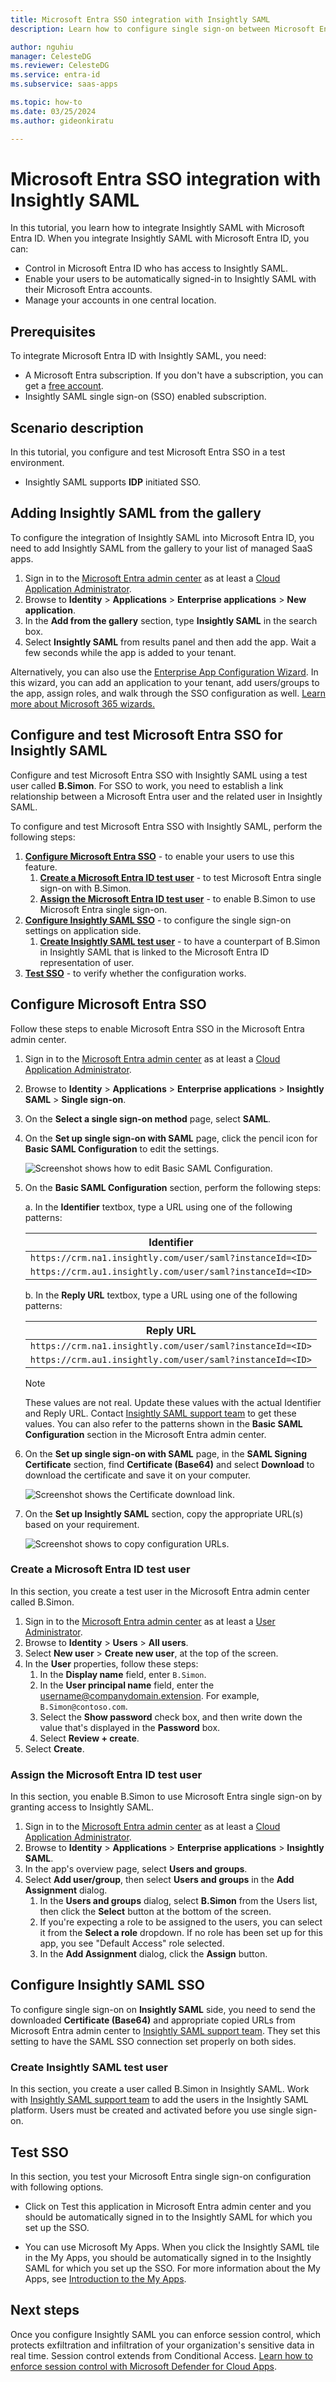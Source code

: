 ```yaml
---
title: Microsoft Entra SSO integration with Insightly SAML
description: Learn how to configure single sign-on between Microsoft Entra ID and Insightly SAML.

author: nguhiu
manager: CelesteDG
ms.reviewer: CelesteDG
ms.service: entra-id
ms.subservice: saas-apps

ms.topic: how-to
ms.date: 03/25/2024
ms.author: gideonkiratu

---
```


# Microsoft Entra SSO integration with Insightly SAML

In this tutorial, you learn how to integrate Insightly SAML with Microsoft Entra ID. When you integrate Insightly SAML with Microsoft Entra ID, you can:

* Control in Microsoft Entra ID who has access to Insightly SAML.
* Enable your users to be automatically signed-in to Insightly SAML with their Microsoft Entra accounts.
* Manage your accounts in one central location.

## Prerequisites

To integrate Microsoft Entra ID with Insightly SAML, you need:

* A Microsoft Entra subscription. If you don't have a subscription, you can get a [free account](https://azure.microsoft.com/free/).
* Insightly SAML single sign-on (SSO) enabled subscription.

## Scenario description

In this tutorial, you configure and test Microsoft Entra SSO in a test environment.

* Insightly SAML supports **IDP** initiated SSO.

## Adding Insightly SAML from the gallery

To configure the integration of Insightly SAML into Microsoft Entra ID, you need to add Insightly SAML from the gallery to your list of managed SaaS apps.

1. Sign in to the [Microsoft Entra admin center](https://entra.microsoft.com) as at least a [Cloud Application Administrator](~/identity/role-based-access-control/permissions-reference.md#cloud-application-administrator).
1. Browse to **Identity** > **Applications** > **Enterprise applications** > **New application**.
1. In the **Add from the gallery** section, type **Insightly SAML** in the search box.
1. Select **Insightly SAML** from results panel and then add the app. Wait a few seconds while the app is added to your tenant.

Alternatively, you can also use the [Enterprise App Configuration Wizard](https://portal.office.com/AdminPortal/home?Q=Docs#/azureadappintegration). In this wizard, you can add an application to your tenant, add users/groups to the app, assign roles, and walk through the SSO configuration as well. [Learn more about Microsoft 365 wizards.](/microsoft-365/admin/misc/azure-ad-setup-guides)

## Configure and test Microsoft Entra SSO for Insightly SAML

Configure and test Microsoft Entra SSO with Insightly SAML using a test user called **B.Simon**. For SSO to work, you need to establish a link relationship between a Microsoft Entra user and the related user in Insightly SAML.

To configure and test Microsoft Entra SSO with Insightly SAML, perform the following steps:

1. **[Configure Microsoft Entra SSO](#configure-microsoft-entra-sso)** - to enable your users to use this feature.
    1. **[Create a Microsoft Entra ID test user](#create-a-microsoft-entra-id-test-user)** - to test Microsoft Entra single sign-on with B.Simon.
    1. **[Assign the Microsoft Entra ID test user](#assign-the-microsoft-entra-id-test-user)** - to enable B.Simon to use Microsoft Entra single sign-on.
1. **[Configure Insightly SAML SSO](#configure-insightly-saml-sso)** - to configure the single sign-on settings on application side.
    1. **[Create Insightly SAML test user](#create-insightly-saml-test-user)** - to have a counterpart of B.Simon in Insightly SAML that is linked to the Microsoft Entra ID representation of user.
1. **[Test SSO](#test-sso)** - to verify whether the configuration works.

## Configure Microsoft Entra SSO

Follow these steps to enable Microsoft Entra SSO in the Microsoft Entra admin center.

1. Sign in to the [Microsoft Entra admin center](https://entra.microsoft.com) as at least a [Cloud Application Administrator](~/identity/role-based-access-control/permissions-reference.md#cloud-application-administrator).
1. Browse to **Identity** > **Applications** > **Enterprise applications** > **Insightly SAML** > **Single sign-on**.
1. On the **Select a single sign-on method** page, select **SAML**.
1. On the **Set up single sign-on with SAML** page, click the pencil icon for **Basic SAML Configuration** to edit the settings.

   ![Screenshot shows how to edit Basic SAML Configuration.](common/edit-urls.png "Basic Configuration")

1. On the **Basic SAML Configuration** section, perform the following steps:

    a. In the **Identifier** textbox, type a URL using one of the following patterns:

    | **Identifier** |
    |------------|
    | `https://crm.na1.insightly.com/user/saml?instanceId=<ID>` |
    | `https://crm.au1.insightly.com/user/saml?instanceId=<ID>` |

    b. In the **Reply URL** textbox, type a URL using one of the following patterns:

    | **Reply URL** |
    |------------|
    | `https://crm.na1.insightly.com/user/saml?instanceId=<ID>` |
    | `https://crm.au1.insightly.com/user/saml?instanceId=<ID>` |

	> [!NOTE]
    > These values are not real. Update these values with the actual Identifier and Reply URL. Contact [Insightly SAML support team](mailto:support@insight.ly) to get these values. You can also refer to the patterns shown in the **Basic SAML Configuration** section in the Microsoft Entra admin center.

1. On the **Set up single sign-on with SAML** page, in the **SAML Signing Certificate** section, find **Certificate (Base64)** and select **Download** to download the certificate and save it on your computer.

	![Screenshot shows the Certificate download link.](common/certificatebase64.png "Certificate")

1. On the **Set up Insightly SAML** section, copy the appropriate URL(s) based on your requirement.

	![Screenshot shows to copy configuration URLs.](common/copy-configuration-urls.png "Metadata")

### Create a Microsoft Entra ID test user

In this section, you create a test user in the Microsoft Entra admin center called B.Simon.

1. Sign in to the [Microsoft Entra admin center](https://entra.microsoft.com) as at least a [User Administrator](~/identity/role-based-access-control/permissions-reference.md#user-administrator).
1. Browse to **Identity** > **Users** > **All users**.
1. Select **New user** > **Create new user**, at the top of the screen.
1. In the **User** properties, follow these steps:
   1. In the **Display name** field, enter `B.Simon`.  
   1. In the **User principal name** field, enter the username@companydomain.extension. For example, `B.Simon@contoso.com`.
   1. Select the **Show password** check box, and then write down the value that's displayed in the **Password** box.
   1. Select **Review + create**.
1. Select **Create**.

### Assign the Microsoft Entra ID test user

In this section, you enable B.Simon to use Microsoft Entra single sign-on by granting access to Insightly SAML.

1. Sign in to the [Microsoft Entra admin center](https://entra.microsoft.com) as at least a [Cloud Application Administrator](~/identity/role-based-access-control/permissions-reference.md#cloud-application-administrator).
1. Browse to **Identity** > **Applications** > **Enterprise applications** > **Insightly SAML**.
1. In the app's overview page, select **Users and groups**.
1. Select **Add user/group**, then select **Users and groups** in the **Add Assignment** dialog.
   1. In the **Users and groups** dialog, select **B.Simon** from the Users list, then click the **Select** button at the bottom of the screen.
   1. If you're expecting a role to be assigned to the users, you can select it from the **Select a role** dropdown. If no role has been set up for this app, you see "Default Access" role selected.
   1. In the **Add Assignment** dialog, click the **Assign** button.

## Configure Insightly SAML SSO

To configure single sign-on on **Insightly SAML** side, you need to send the downloaded **Certificate (Base64)** and appropriate copied URLs from Microsoft Entra admin center to [Insightly SAML support team](mailto:support@insight.ly). They set this setting to have the SAML SSO connection set properly on both sides.

### Create Insightly SAML test user

In this section, you create a user called B.Simon in Insightly SAML. Work with [Insightly SAML support team](mailto:support@insight.ly) to add the users in the Insightly SAML platform. Users must be created and activated before you use single sign-on.

## Test SSO 

In this section, you test your Microsoft Entra single sign-on configuration with following options.
 
* Click on Test this application in Microsoft Entra admin center and you should be automatically signed in to the Insightly SAML for which you set up the SSO.
 
* You can use Microsoft My Apps. When you click the Insightly SAML tile in the My Apps, you should be automatically signed in to the Insightly SAML for which you set up the SSO. For more information about the My Apps, see [Introduction to the My Apps](https://support.microsoft.com/account-billing/sign-in-and-start-apps-from-the-my-apps-portal-2f3b1bae-0e5a-4a86-a33e-876fbd2a4510).

## Next steps

Once you configure Insightly SAML you can enforce session control, which protects exfiltration and infiltration of your organization's sensitive data in real time. Session control extends from Conditional Access. [Learn how to enforce session control with Microsoft Defender for Cloud Apps](/cloud-app-security/proxy-deployment-any-app).
